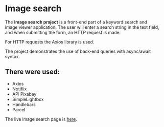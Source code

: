 # Image search

The **Image search project** is a front-end part of a keyword search and image
viewer application. The user will enter a search string in the text field, and
when submitting the form, an HTTP request is made.

For HTTP requests the Axios library is used.

The project demonstrates the use of back-end queries with async/await syntax.

## There were used:

- Axios
- Notiflix
- API Pixabay
- SimpleLightbox
- Handlebars
- Parcel

The live Image search page is
[here](https://marisereda.github.io/goit-js-hw-11/).
